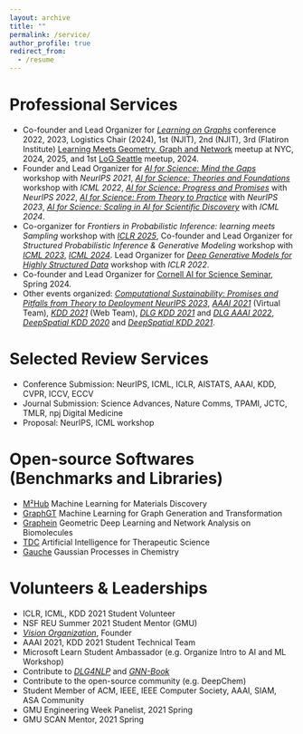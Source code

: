 ```yaml
---
layout: archive
title: ""
permalink: /service/
author_profile: true
redirect_from:
  - /resume
---
```


Professional Services
======
* Co-founder and Lead Organizer for [*Learning on Graphs*](https://logconference.github.io/) conference 2022, 2023, Logistics Chair (2024), 1st (NJIT), 2nd (NJIT), 3rd (Flatiron Institute) [Learning Meets Geometry, Graph and Network](https://logmeetupnyc.github.io/) meetup at NYC, 2024, 2025, and 1st [LoG Seattle](https://xiaoxinhe.github.io/log24-meetup-seattle/) meetup, 2024.
* Founder and Lead Organizer for [*AI for Science: Mind the Gaps*](http://www.ai4science.net/neurips21/) workshop with *NeurIPS 2021*, [*AI for Science: Theories and Foundations*](http://www.ai4science.net/icml22/) workshop with *ICML 2022*, [*AI for Science: Progress and Promises*](https://ai4sciencecommunity.github.io/neurips22/) with *NeurIPS 2022*, [*AI for Science: From Theory to Practice*](https://ai4sciencecommunity.github.io/neurips23/) with *NeurIPS 2023*, [*AI for Science: Scaling in AI for Scientific Discovery*](https://ai4sciencecommunity.github.io/icml24.html) with *ICML 2024*.
* Co-organizer for *Frontiers in Probabilistic Inference: learning meets Sampling* workshop with [*ICLR 2025*](https://sites.google.com/view/fpiworkshop/about), Co-founder and Lead Organizer for *Structured Probabilistic Inference & Generative Modeling* workshop with [*ICML 2023*]((https://spigmworkshop.github.io/)), [*ICML 2024*](https://spigmworkshop2024.github.io/). Lead Organizer for [*Deep Generative Models for Highly Structured Data*](https://deep-gen-struct.github.io/) workshop with *ICLR 2022*.
* Co-founder and Lead Organizer for [Cornell AI for Science Seminar](https://science.ai.cornell.edu/events/ai-for-science-seminar-series-spring-2024/), Spring 2024.
* Other events organized: [*Computational Sustainability: Promises and Pitfalls from Theory to Deployment NeurIPS 2023*](https://www.compsust.net/compsust-2023/), [*AAAI 2021*](https://aaai.org/Conferences/AAAI-21/) (Virtual Team), [*KDD 2021*](https://kdd.org/kdd2021/) (Web Team), [*DLG KDD 2021*](https://deep-learning-graphs.bitbucket.io/dlg-kdd21/index.html) and [*DLG AAAI 2022*](https://deep-learning-graphs.bitbucket.io/dlg-aaai22/index.html), [*DeepSpatial KDD 2020*](http://mason.gmu.edu/~lzhao9/venues/DeepSpatial2020/) and [*DeepSpatial KDD 2021*](http://cs.emory.edu/~lzhao41/venues/DeepSpatial2021/).

Selected Review Services
======
* Conference Submission: NeurIPS, ICML, ICLR, AISTATS, AAAI, KDD, CVPR, ICCV, ECCV
* Journal Submission: Science Advances, Nature Comms, TPAMI, JCTC, TMLR, npj Digital Medicine
* Proposal: NeurIPS, ICML workshop

Open-source Softwares (Benchmarks and Libraries)
======
* [M²Hub](https://github.com/yuanqidu/M2Hub) Machine Learning for Materials Discovery
* [GraphGT](https://graphgt.github.io/) Machine Learning for Graph Generation and Transformation
* [Graphein](https://github.com/a-r-j/graphein) Geometric Deep Learning and Network Analysis on Biomolecules
* [TDC](https://tdcommons.ai/) Artificial Intelligence for Therapeutic Science
* [Gauche](https://github.com/leojklarner/gauche) Gaussian Processes in Chemistry

Volunteers & Leaderships
======
* ICLR, ICML, KDD 2021 Student Volunteer
* NSF REU Summer 2021 Student Mentor (GMU)
* [*Vision Organization*](https://vision-npo.github.io/), Founder
* AAAI 2021, KDD 2021 Student Technical Team
* Microsoft Learn Student Ambassador (e.g. Organize Intro to AI and ML Workshop)
* Contribute to [*DLG4NLP*](https://dlg4nlp.github.io/) and [*GNN-Book*](https://graph-neural-networks.github.io/)
* Contribute to the open-source community (e.g. DeepChem) 
* Student Member of ACM, IEEE, IEEE Computer Society, AAAI, SIAM, ASA Community
* GMU Engineering Week Panelist, 2021 Spring
* GMU SCAN Mentor, 2021 Spring
<!-- * CVPR (2023), ICLR (2023), AAAI (2023), WACV (2022), NeurIPS (2022), ICML (2022), KDD (2022), ICLR (2022), AISTATS (2022), TCBB (2022), ICLR-GTRL (2022), CVPR-AICC (2022), BioKDD (2022), TPAMI (2021), TNNLS (2021), KDD (2021), TKDD (2021), ICDM (2021), CIKM (2021), BMVC (2021), BioKDD (2021), KDD-DLG (2021), KDD-IRS (2021), NeurIPS-AI4Sci (2021, 2022) -->



